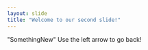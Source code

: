 ```yaml
---
layout: slide
title: "Welcome to our second slide!"
---
```

"SomethingNew"
Use the left arrow to go back!

